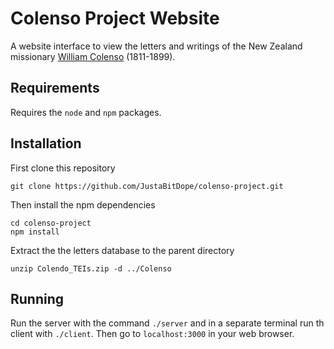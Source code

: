 # Colenso Project Website

A website interface to view the letters and writings of the New Zealand missionary [William Colenso](https://en.wikipedia.org/wiki/William_Colenso) (1811-1899).

## Requirements
Requires the `node` and `npm` packages.

## Installation
First clone this repository
```
git clone https://github.com/JustaBitDope/colenso-project.git
```
Then install the npm dependencies
```
cd colenso-project
npm install
```
Extract the the letters database to the parent directory
```
unzip Colendo_TEIs.zip -d ../Colenso
```

## Running
Run the server with the command `./server` and in a separate terminal run th client with `./client`. Then go to `localhost:3000` in your web browser.
